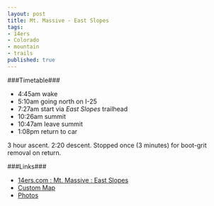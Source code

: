 ```yaml
---
layout: post
title: Mt. Massive - East Slopes
tags:
- 14ers
- Colorado
- mountain
- trails
published: true
---
```

###Timetable###
- 4:45am wake
- 5:10am going north on I-25
- 7:27am start via _East Slopes_ trailhead
- 10:26am summit
- 10:47am leave summit
- 1:08pm return to car

3 hour ascent. 2:20 descent.
Stopped once (3 minutes) for boot-grit removal on return.

###Links###
- [14ers.com : Mt. Massive : East Slopes](http://www.14ers.com/routemain.php?route=mass1&peak=Mt.+Massive)
- [Custom Map](http://maps.google.com/maps/ms?ie=UTF&msa=0&msid=201743294288417288391.0004e3ed742e96f1a6257)
- [Photos](https://www.dropbox.com/sc/0jjyulguytvf99r/Q92dZZEg3F)
